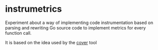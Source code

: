 # instrumetrics
Experiment about a way of implementing code instrumentation based on parsing and rewriting Go source code to implement metrics for every function call.

It is based on the idea used by the [cover](https://github.com/golang/tools/tree/master/cmd/cover) tool 
